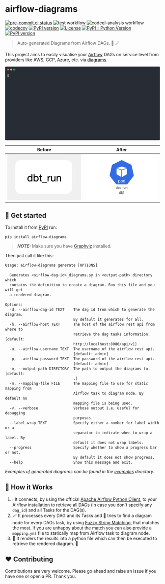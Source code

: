 # airflow-diagrams

[![pre-commit.ci status](https://results.pre-commit.ci/badge/github/feluelle/airflow-diagrams/master.svg)](https://results.pre-commit.ci/latest/github/feluelle/airflow-diagrams/master)
![test workflow](https://github.com/feluelle/airflow-diagrams/actions/workflows/test.yml/badge.svg)
![codeql-analysis workflow](https://github.com/feluelle/airflow-diagrams/actions/workflows/codeql-analysis.yml/badge.svg)
[![codecov](https://codecov.io/gh/feluelle/airflow-diagrams/branch/master/graph/badge.svg?token=J8UEP8IVY4)](https://codecov.io/gh/feluelle/airflow-diagrams)
[![PyPI version](https://img.shields.io/pypi/v/airflow-diagrams)](https://pypi.org/project/airflow-diagrams/)
[![License](https://img.shields.io/pypi/l/airflow-diagrams)](https://github.com/feluelle/airflow-diagrams/blob/master/LICENSE)
[![PyPI - Python Version](https://img.shields.io/pypi/pyversions/airflow-diagrams)](https://pypi.org/project/airflow-diagrams/)
[![PyPI version](https://img.shields.io/pypi/dm/airflow-diagrams)](https://pypi.org/project/airflow-diagrams/)

> Auto-generated Diagrams from Airflow DAGs. 🔮 🪄

This project aims to easily visualise your [Airflow](https://github.com/apache/airflow) DAGs on service level
from providers like AWS, GCP, Azure, etc. via [diagrams](https://github.com/mingrammer/diagrams).

![demo](assets/images/demo.svg)

Before | After
--- | ---
![dag](assets/images/dbt_dag.png) | ![diagram](assets/images/dbt_diagram.png)

## 🚀 Get started

To install it from [PyPI](https://pypi.org/) run:

```console
pip install airflow-diagrams
```

> **_NOTE:_** Make sure you have [Graphviz](https://www.graphviz.org/) installed.

Then just call it like this:

```console
Usage: airflow-diagrams generate [OPTIONS]

  Generates <airflow-dag-id>_diagrams.py in <output-path> directory which
  contains the definition to create a diagram. Run this file and you will get
  a rendered diagram.

Options:
  -d, --airflow-dag-id TEXT    The dag id from which to generate the diagram.
                               By default it generates for all.
  -h, --airflow-host TEXT      The host of the airflow rest api from where to
                               retrieve the dag tasks information.  [default:
                               http://localhost:8080/api/v1]
  -u, --airflow-username TEXT  The username of the airflow rest api.
                               [default: admin]
  -p, --airflow-password TEXT  The password of the airflow rest api.
                               [default: admin]
  -o, --output-path DIRECTORY  The path to output the diagrams to.  [default:
                               .]
  -m, --mapping-file FILE      The mapping file to use for static mapping from
                               Airflow task to diagram node. By default no
                               mapping file is being used.
  -v, --verbose                Verbose output i.e. useful for debugging
                               purposes.
  --label-wrap TEXT            Specify either a number for label width or a
                               separator to indicate when to wrap a label. By
                               default it does not wrap labels.
  --progress                   Specify whether to show a progress bar or not.
                               By default it does not show progress.
  --help                       Show this message and exit.
```

_Examples of generated diagrams can be found in the [examples](examples) directory._

## 🤔 How it Works

1. ℹ️ It connects, by using the official [Apache Airflow Python Client](https://github.com/apache/airflow-client-python), to your Airflow installation to retrieve all DAGs (in case you don't specify any `dag_id`) and all Tasks for the DAG(s).
1. 🪄 It processes every DAG and its Tasks and 🔮 tries to find a diagram node for every DAGs task, by using [Fuzzy String Matching](https://github.com/seatgeek/thefuzz), that matches the most. If you are unhappy about the match you can also provide a `mapping.yml` file to statically map from Airflow task to diagram node.
1. 🎨 It renders the results into a python file which can then be executed to retrieve the rendered diagram. 🎉

## ❤️ Contributing

Contributions are very welcome. Please go ahead and raise an issue if you have one or open a PR. Thank you.
